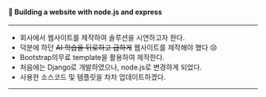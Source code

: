#### 👀 Building a website with node.js and express
---
- 회사에서 웹사이트를 제작하여 솔루션을 시연하고자 한다.
- 덕분에 하던 ~~AI 학습을 뒤로하고 급하게~~ 웹사이트를 제작해야 했다 😢
- Bootstrap의무료 template을 활용하여 제작한다.
- 처음에는 Django로 개발하였으나, node.js로 변경하게 되었다.
- 사용한 소스코드 및 템플릿을 차차 업데이트하겠다.

---

